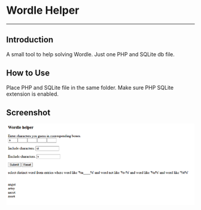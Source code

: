 # Wordle Helper

---

## Introduction

A small tool to help solving Wordle. Just one PHP and SQLite db file.

## How to Use

Place PHP and SQLite file in the same folder.
Make sure PHP SQLite extension is enabled.

## Screenshot

![Screenshot](Screen.png)
